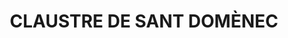 ---
layout: patrimoni-details
title:  "CLAUSTRE DE SANT DOMÈNEC"
collections: ["patrimoni-arquitectonic", "bcil-previstos-cbp"]
coordinates:
  - group1:
        - [1.461984961119468, 42.358722378384321]
        - [1.461958192573172, 42.358897258075224]
        - [1.462164679661361, 42.358912632388105]
        - [1.462188086869232, 42.358743879160976]
        - [1.462110139079854, 42.358733654258671]
        - [1.461984961119468, 42.358722378384321]
---